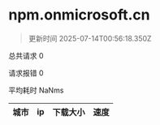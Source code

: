 
  # npm.onmicrosoft.cn

  > 更新时间 2025-07-14T00:56:18.350Z
  
  总共请求 0

  请求报错 0

  平均耗时 NaNms

|城市|ip|下载大小|速度|
|-----|----------|---|---|

  